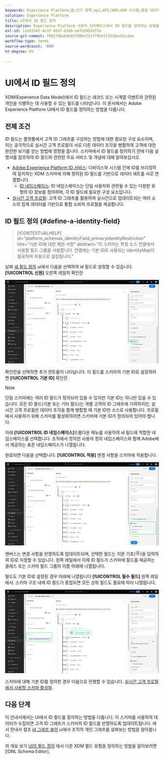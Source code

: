 ```yaml
---
keywords: Experience Platform;홈;인기 항목;api;API;XDM;XDM 시스템;경험 데이터 모델;데이터 모델;ui;작업 공간;ID;필드;
solution: Experience Platform
title: UI에서 ID 필드 정의
description: Experience Platform 사용자 인터페이스에서 ID 필드를 정의하는 방법을 알아봅니다.
exl-id: 11a53345-4c3f-4537-b3eb-ee7a5952df2a
source-git-commit: f9917d6a6de81f98b472cff9b41f1526ea51cdae
workflow-type: tm+mt
source-wordcount: '609'
ht-degree: 6%

---
```


# UI에서 ID 필드 정의

XDM(Experience Data Model)에서 ID 필드는 레코드 또는 시계열 이벤트와 관련된 개인을 식별하는 데 사용할 수 있는 필드를 나타냅니다. 이 문서에서는 Adobe Experience Platform UI에서 ID 필드를 정의하는 방법을 다룹니다.

## 전제 조건

ID 필드는 플랫폼에서 고객 ID 그래프를 구성하는 방법에 대한 중요한 구성 요소이며, 이는 궁극적으로 실시간 고객 프로필이 서로 다른 데이터 조각을 병합하여 고객에 대한 완전한 보기를 얻는 방법에 영향을 줍니다. 스키마에서 ID 필드를 정의하기 전에 다음 설명서를 참조하여 ID 필드와 관련된 주요 서비스 및 개념에 대해 알아보십시오.

* [Adobe Experience Platform ID 서비스](../../../identity-service/home.md): 디바이스와 시스템 간에 ID를 브리징하여 일치하는 XDM 스키마에 의해 정의된 ID 필드를 기반으로 데이터 세트를 서로 연결합니다.
   * [ID 네임스페이스](../../../identity-service/features/namespaces.md): ID 네임스페이스는 단일 사용자와 관련될 수 있는 다양한 유형의 ID 정보를 정의하며, 각 ID 필드에 필요한 구성 요소입니다.
* [실시간 고객 프로필](../../../profile/home.md): 고객 ID 그래프를 활용하여 실시간으로 업데이트되는 여러 소스의 집계 데이터를 기반으로 통합 소비자 프로필을 제공합니다.

## ID 필드 정의 {#define-a-identity-field}

>[!CONTEXTUALHELP]
>id="platform_schemas_identityField_primaryIdentityRestriction"
>title="기본 ID에 대한 제한 사항"
>abstract="이 스키마는 특정 소스 연결에서 사용할 필드 그룹을 사용합니다. 연결에는 기본 ID로 사용되는 identityMap이 필요하며 자동으로 설정됩니다."

날짜 [새 필드 정의](./overview.md#define) ui에서 다음을 선택하여 id 필드로 설정할 수 있습니다. **[!UICONTROL 신원]** 오른쪽 레일의 확인란

![](../../images/ui/fields/special/identity.png)

확인란을 선택하면 추가 컨트롤이 나타납니다. 이 필드를 스키마의 기본 ID로 설정하려면 **[!UICONTROL 기본 ID]** 확인란.

>[!NOTE]
>
>단일 스키마에는 여러 ID 필드가 정의되어 있을 수 있지만 기본 ID는 하나만 있을 수 있습니다. 모든 ID 필드(기본 또는 기타 필드)는 개별 고객의 ID 그래프에 기여하지만, 실시간 고객 프로필은 데이터 조각을 함께 병합할 때 기본 ID만 소스로 사용합니다. 프로필에서 사용하기 위해 스키마를 활성화하려면 스키마에 기본 ID가 정의되어 있어야 합니다.

아래 **[!UICONTROL ID 네임스페이스]**&#x200B;드롭다운 메뉴를 사용하여 id 필드에 적합한 네임스페이스를 선택합니다. 조직에서 정의한 사용자 정의 네임스페이스와 함께 Adobe에서 제공하는 표준 네임스페이스가 나열됩니다.

완료되면 다음을 선택합니다. **[!UICONTROL 적용]** 변경 사항을 스키마에 적용합니다.

![](../../images/ui/fields/special/identity-config.png)

캔버스는 변경 사항을 반영하도록 업데이트되며, 선택한 필드는 지문 기호(![](../../images/ui/fields/special/identity-symbol.png))을 입력하여 ID로 지정할 수 있습니다. 왼쪽 레일에서 이제 ID 필드가 스키마에 필드를 제공하는 클래스 또는 스키마 필드 그룹의 이름 아래에 나열됩니다.

필드도 기본 ID로 설정된 경우 아래에 나열됩니다 **[!UICONTROL 필수 필드]** 왼쪽 레일에서. 스키마 구조 내에 ID 필드가 중첩되면 모든 상위 필드도 필요에 따라 나열됩니다.

![](../../images/ui/fields/special/identity-applied.png)

스키마에 대해 기본 ID를 정의한 경우 다음으로 진행할 수 있습니다. [실시간 고객 프로필에서 사용할 스키마 활성화](../resources/schemas.md#profile).

## 다음 단계

이 안내서에서는 UI에서 ID 필드를 정의하는 방법을 다룹니다. 이 스키마를 사용하여 데이터가 수집되면 고객 ID 그래프가 스키마의 ID 필드를 반영하도록 업데이트됩니다. 에서 안내서 참조 [id 그래프 뷰어](../../../identity-service/features/identity-graph-viewer.md) ui에서 조직의 개인 그래프를 살펴보는 방법을 알아봅니다.

의 개요 보기 [UI의 필드 정의](./overview.md#special) 에서 다른 XDM 필드 유형을 정의하는 방법을 알아보려면 [!DNL Schema Editor].
